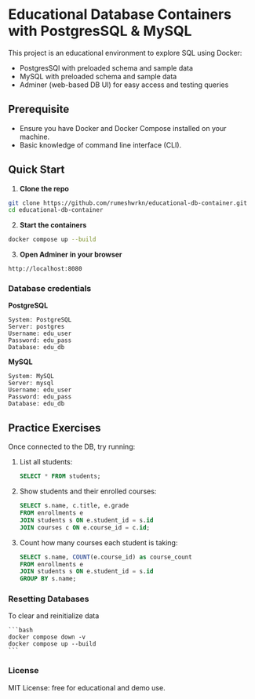 # Educational Database Containers with PostgresSQL & MySQL
This project is an educational environment to explore SQL using Docker:

- PostgresSQl with preloaded schema and sample data
- MySQL with preloaded schema and sample data
- Adminer (web-based DB UI) for easy access and testing queries

## Prerequisite
- Ensure you have Docker and Docker Compose installed on your machine.
- Basic knowledge of command line interface (CLI).

## Quick Start

1. **Clone the repo**
```bash
git clone https://github.com/rumeshwrkn/educational-db-container.git
cd educational-db-container
```

2. **Start the containers**
```bash
docker compose up --build
```

3. **Open Adminer in your browser**
```
http://localhost:8080
```

### Database credentials
**PostgreSQL**

    System: PostgreSQL
    Server: postgres
    Username: edu_user
    Password: edu_pass
    Database: edu_db

**MySQL**

    System: MySQL
    Server: mysql
    Username: edu_user
    Password: edu_pass
    Database: edu_db

## Practice Exercises
Once connected to the DB, try running:
    
1. List all students:
    ```sql 
    SELECT * FROM students;
    ```

2. Show students and their enrolled courses:
    ```sql
    SELECT s.name, c.title, e.grade
    FROM enrollments e
    JOIN students s ON e.student_id = s.id
    JOIN courses c ON e.course_id = c.id;
    ```
3. Count how many courses each student is taking:
    ```sql
    SELECT s.name, COUNT(e.course_id) as course_count
    FROM enrollments e
    JOIN students s ON e.student_id = s.id
    GROUP BY s.name;
    ```

### Resetting Databases
To clear and reinitialize data

    ```bash 
    docker compose down -v
    docker compose up --build
    ```

### License
MIT License: free for educational and demo use.